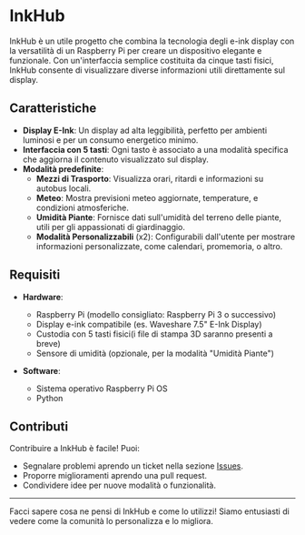 # InkHub

InkHub è un utile progetto che combina la tecnologia degli e-ink display con la versatilità di un Raspberry Pi per creare un dispositivo elegante e funzionale. Con un'interfaccia semplice costituita da cinque tasti fisici, InkHub consente di visualizzare diverse informazioni utili direttamente sul display.

## Caratteristiche

- **Display E-Ink**: Un display ad alta leggibilità, perfetto per ambienti luminosi e per un consumo energetico minimo.
- **Interfaccia con 5 tasti**: Ogni tasto è associato a una modalità specifica che aggiorna il contenuto visualizzato sul display.
- **Modalità predefinite**:
  - **Mezzi di Trasporto**: Visualizza orari, ritardi e informazioni su autobus locali.
  - **Meteo**: Mostra previsioni meteo aggiornate, temperature, e condizioni atmosferiche.
  - **Umidità Piante**: Fornisce dati sull'umidità del terreno delle piante, utili per gli appassionati di giardinaggio.
  - **Modalità Personalizzabili** (x2): Configurabili dall'utente per mostrare informazioni personalizzate, come calendari, promemoria, o altro.

## Requisiti

- **Hardware**:
  - Raspberry Pi (modello consigliato: Raspberry Pi 3 o successivo)
  - Display e-ink compatibile (es. Waveshare 7.5" E-Ink Display)
  - Custodia con 5 tasti fisici(i file di stampa 3D saranno presenti a breve)
  - Sensore di umidità (opzionale, per la modalità "Umidità Piante")
  
- **Software**:
  - Sistema operativo Raspberry Pi OS
  - Python

## Contributi

Contribuire a InkHub è facile! Puoi:
- Segnalare problemi aprendo un ticket nella sezione [Issues](https://github.com/tuo-utente/Inkhub/issues).
- Proporre miglioramenti aprendo una pull request.
- Condividere idee per nuove modalità o funzionalità.

---

Facci sapere cosa ne pensi di InkHub e come lo utilizzi! Siamo entusiasti di vedere come la comunità lo personalizza e lo migliora.
